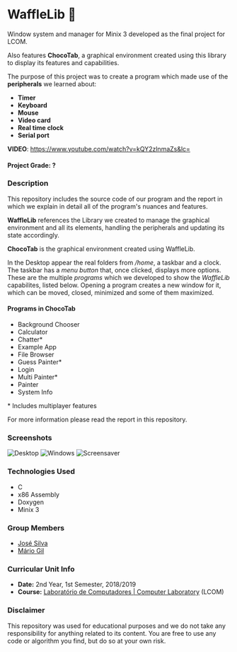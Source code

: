 # WaffleLib :chocolate_bar:
Window system and manager for Minix 3 developed as the final project for LCOM.

Also features **ChocoTab**, a graphical environment created using this library to display its features and capabilities.

The purpose of this project was to create a program which made use of the **peripherals** we learned about:
* **Timer**
* **Keyboard**
* **Mouse**
* **Video card**
* **Real time clock**
* **Serial port**

**VIDEO**: https://www.youtube.com/watch?v=kQY2zlnmaZs&lc=

#### Project Grade: ?

### Description

This repository includes the source code of our program and the report in which we explain in detail all of the program's nuances and features.

**WaffleLib** references the Library we created to manage the graphical environment and all its elements, handling the peripherals and updating its state accordingly.

**ChocoTab** is the graphical environment created using WaffleLib.

In the Desktop appear the real folders from */home*, a taskbar and a clock. The taskbar has a *menu button* that, once clicked, displays more options. These are the multiple *programs* which we developed to show the *WaffleLib* capabilites, listed below. Opening a program creates a new window for it, which can be moved, closed, minimized and some of them maximized.

#### Programs in ChocoTab
* Background Chooser 
* Calculator
* Chatter\*
* Example App
* File Browser
* Guess Painter\*
* Login
* Multi Painter\*
* Painter
* System Info

\* Includes multiplayer features

For more information please read the report in this repository.

### Screenshots

![Desktop](https://github.com/GambuzX/WaffleLib-ChocoTab/raw/master/img/chocotab_desktop.png "Desktop")
![Windows](https://github.com/GambuzX/WaffleLib-ChocoTab/raw/master/img/chocotab_windows.png "Windows")
![Screensaver](https://github.com/GambuzX/WaffleLib-ChocoTab/raw/master/img/chocotab_screensaver.png "Screensaver")


### Technologies Used
* C
* x86 Assembly
* Doxygen
* Minix 3

### Group Members
* [José Silva](https://github.com/krystalgamer "krystalgamer")
* [Mário Gil](https://github.com/GambuzX "GambuzX")

### Curricular Unit Info
* **Date:** 2nd Year, 1st Semester, 2018/2019
* **Course:** [Laboratório de Computadores | Computer Laboratory](https://sigarra.up.pt/feup/en/UCURR_GERAL.FICHA_UC_VIEW?pv_ocorrencia_id=419993 "LCOM") (LCOM)

### Disclaimer 
This repository was used for educational purposes and we do not take any responsibility for anything related to its content. You are free to use any code or algorithm you find, but do so at your own risk.
